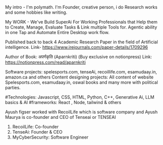 My intro - I'm polymath. I'm Founder, creative person, i do Research works and some hobbies like writing.

My WORK -
We've Build SuperAi For Working Professionals that Help them to Create, Manage, Evaluate Tasks & Link multiple Tools for. Agentic ability in one Tap and Automate Entire Desktop work flow.

Published back to back 4 Academic Research Paper in the field of Artificial intelligence.
Link- https://www.irejournals.com/paper-details/1709296

Author of Book: अपर्णकृति (Aparnkriti) (Buy exclusive on notionpress)
Link: https://notionpress.com/read/aparnkriti

Software projects: spelesports.com, tenseAi, recoillife.com, esamudaay.in, amazon.ca and others
Content designing projects: All content of website Spelesports.com, esamudaay.in, oswal books and many more with political parties.

#Technologies: Javascript, CSS, HTML, Python, C++, Generative Ai, LLM basics & AI
#frameworks: React , Node, tailwind & others

Ayush figser worked with RecoilLife which is software company and Ayush Maurya is co-founder and CEO of Tenseai or TENSEAI 
1. RecoilLife: Co-founder 
2. TenseAi: Founder & CEO
3. MyCyberSecurity: Software Engineer

